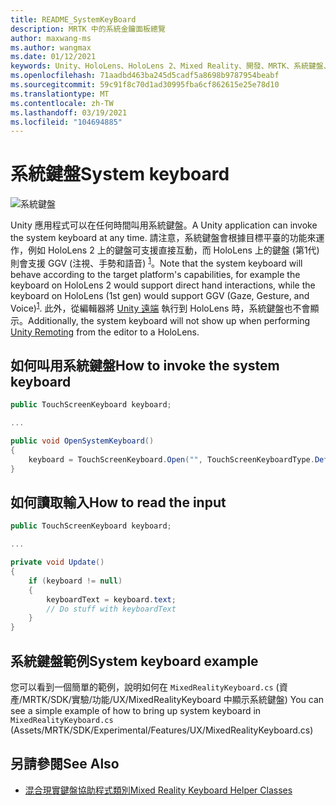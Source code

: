 ```yaml
---
title: README_SystemKeyBoard
description: MRTK 中的系統金鑰面板總覽
author: maxwang-ms
ms.author: wangmax
ms.date: 01/12/2021
keywords: Unity、HoloLens、HoloLens 2、Mixed Reality、開發、MRTK、系統鍵盤、
ms.openlocfilehash: 71aadbd463ba245d5cadf5a8698b9787954beabf
ms.sourcegitcommit: 59c91f8c70d1ad30995fba6cf862615e25e78d10
ms.translationtype: MT
ms.contentlocale: zh-TW
ms.lasthandoff: 03/19/2021
ms.locfileid: "104694885"
---
```

# <a name="system-keyboard"></a><span data-ttu-id="a2fed-104">系統鍵盤</span><span class="sxs-lookup"><span data-stu-id="a2fed-104">System keyboard</span></span>

![系統鍵盤](Images/SystemKeyboard/MRTK_SystemKeyboard_Main.png)

<span data-ttu-id="a2fed-106">Unity 應用程式可以在任何時間叫用系統鍵盤。</span><span class="sxs-lookup"><span data-stu-id="a2fed-106">A Unity application can invoke the system keyboard at any time.</span></span> <span data-ttu-id="a2fed-107">請注意，系統鍵盤會根據目標平臺的功能來運作，例如 HoloLens 2 上的鍵盤可支援直接互動，而 HoloLens 上的鍵盤 (第1代) 則會支援 GGV (注視、手勢和語音) <sup>[1](https://docs.microsoft.com/windows/mixed-reality/gaze)</sup>。</span><span class="sxs-lookup"><span data-stu-id="a2fed-107">Note that the system keyboard will behave according to the target platform's capabilities, for example the keyboard on HoloLens 2 would support direct hand interactions, while the keyboard on HoloLens (1st gen) would support GGV (Gaze, Gesture, and Voice)<sup>[1](https://docs.microsoft.com/windows/mixed-reality/gaze)</sup>.</span></span> <span data-ttu-id="a2fed-108">此外，從編輯器將 [Unity 遠端](Tools/HolographicRemoting.md) 執行到 HoloLens 時，系統鍵盤也不會顯示。</span><span class="sxs-lookup"><span data-stu-id="a2fed-108">Additionally, the system keyboard will not show up when performing [Unity Remoting](Tools/HolographicRemoting.md) from the editor to a HoloLens.</span></span>

## <a name="how-to-invoke-the-system-keyboard"></a><span data-ttu-id="a2fed-109">如何叫用系統鍵盤</span><span class="sxs-lookup"><span data-stu-id="a2fed-109">How to invoke the system keyboard</span></span>

```c#
public TouchScreenKeyboard keyboard;

...

public void OpenSystemKeyboard()
{
    keyboard = TouchScreenKeyboard.Open("", TouchScreenKeyboardType.Default, false, false, false, false);
}
```

## <a name="how-to-read-the-input"></a><span data-ttu-id="a2fed-110">如何讀取輸入</span><span class="sxs-lookup"><span data-stu-id="a2fed-110">How to read the input</span></span>

```c#
public TouchScreenKeyboard keyboard;

...

private void Update()
{
    if (keyboard != null)
    {
        keyboardText = keyboard.text;
        // Do stuff with keyboardText
    }
}
```

## <a name="system-keyboard-example"></a><span data-ttu-id="a2fed-111">系統鍵盤範例</span><span class="sxs-lookup"><span data-stu-id="a2fed-111">System keyboard example</span></span>

<span data-ttu-id="a2fed-112">您可以看到一個簡單的範例，說明如何在 `MixedRealityKeyboard.cs` (資產/MRTK/SDK/實驗/功能/UX/MixedRealityKeyboard 中顯示系統鍵盤) </span><span class="sxs-lookup"><span data-stu-id="a2fed-112">You can see a simple example of how to bring up system keyboard in `MixedRealityKeyboard.cs` (Assets/MRTK/SDK/Experimental/Features/UX/MixedRealityKeyboard.cs)</span></span>

## <a name="see-also"></a><span data-ttu-id="a2fed-113">另請參閱</span><span class="sxs-lookup"><span data-stu-id="a2fed-113">See Also</span></span>

- [<span data-ttu-id="a2fed-114">混合現實鍵盤協助程式類別</span><span class="sxs-lookup"><span data-stu-id="a2fed-114">Mixed Reality Keyboard Helper Classes</span></span>](Experimental/MixedRealityKeyboard/README_MixedRealityKeyboard.md)
